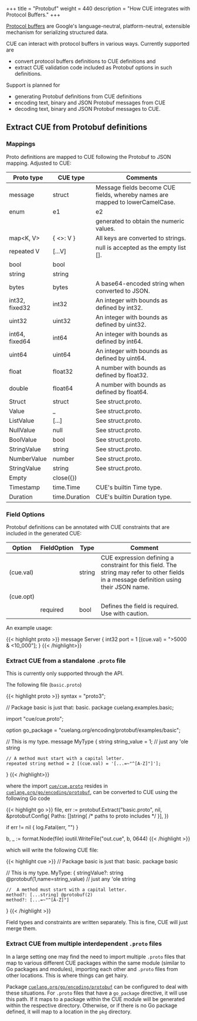 +++
title = "Protobuf"
weight = 440
description = "How CUE integrates with Protocol Buffers."
+++

[Protocol buffers](https://developers.google.com/protocol-buffers/)
are Google's language-neutral, platform-neutral,
extensible mechanism for serializing structured data.

CUE can interact with protocol buffers in various ways.
Currently supported are

- convert protocol buffers definitions to CUE definitions and
- extract CUE validation code included as Protobuf options
  in such definitions.

Support is planned for

- generating Protobuf definitions from CUE definitions
- encoding text, binary and JSON Protobuf messages from CUE
- decoding text, binary and JSON Protobuf messages to CUE.


## Extract CUE from Protobuf definitions

### Mappings

Proto definitions are mapped to CUE following the Protobuf to JSON mapping.
Adjusted to CUE:

  Proto type     | CUE type        | Comments
-----------------|-----------------|-------------
  message        | struct          | Message fields become CUE fields, whereby names are mapped to lowerCamelCase.
  enum           | e1 | e2 | ...   | Where ex are strings. A separate mapping is
                 |                 | generated to obtain the numeric values.
  map<K, V>      | { <>: V }       | All keys are converted to strings. 
  repeated V     | [...V]          | null is accepted as the empty list [].
  bool           | bool
  string         | string
  bytes          | bytes           | A base64-encoded string when converted to JSON.
  int32, fixed32 | int32           | An integer with bounds as defined by int32.
  uint32         | uint32          | An integer with bounds as defined by uint32.
  int64, fixed64 | int64           | An integer with bounds as defined by int64.
  uint64         | uint64          | An integer with bounds as defined by uint64.
  float          | float32         | A number with bounds as defined by float32.
  double         | float64         | A number with bounds as defined by float64.
  Struct         | struct          | See struct.proto.
  Value          | _               | See struct.proto.
  ListValue      | [...]           | See struct.proto.
  NullValue      | null            | See struct.proto.
  BoolValue      | bool            | See struct.proto.
  StringValue    | string          | See struct.proto.
  NumberValue    | number          | See struct.proto.
  StringValue    | string          | See struct.proto.
  Empty          | close({})       |
  Timestamp      | time.Time       | CUE's builtin Time type.
  Duration       | time.Duration   | CUE's builtin Duration type.


### Field Options

Protobuf definitions can be annotated with CUE constraints that are included
in the generated CUE:

| Option    | FieldOption | Type    | Comment
|-----------|--------------|--------|---------
| (cue.val) |              | string   |    CUE expression defining a constraint for this field. The string may refer to other fields in a message definition using their JSON name.
| (cue.opt) |
|            | required |  bool        |   Defines the field is required. Use with caution.

An example usage:

{{< highlight proto >}}
message Server {
  int32 port = 1 [(cue.val) = ">5000 & <10_000"];
}
{{< /highlight>}}


### Extract CUE from a standalone `.proto` file

This is currently only supported through the API.

The following file (`basic.proto`)

{{< highlight proto >}}
syntax = "proto3";

// Package basic is just that: basic.
package cuelang.examples.basic;

import "cue/cue.proto";

option go_package = "cuelang.org/encoding/protobuf/examples/basic";

// This is my type.
message MyType {
    string string_value = 1; // just any 'ole string

    // A method must start with a capital letter.
    repeated string method = 2 [(cue.val) = '[...=~"^[A-Z]"]'];
}
{{< /highlight>}}

where the import
[`cue/cue.proto`](https://cue.googlesource.com/cue/+/refs/heads/master/encoding/protobuf/cue/cue.proto)
resides in
[`cuelang.org/go/encoding/protobuf`](https://godoc.org/cuelang.org/go/encoding/protobuf),
can be converted to CUE using the following Go code

{{< highlight go >}}
file, err := protobuf.Extract("basic.proto", nil, &protobuf.Config{
    Paths: []string{ /* paths to proto includes */ }],
})

if err != nil {
    log.Fatal(err, "")
}

b, _ := format.Node(file)
ioutil.WriteFile("out.cue", b, 0644)
{{< /highlight  >}}

which will write the following CUE file:

{{< highlight cue >}}
//  Package basic is just that: basic.
package basic

// This is my type.
MyType: {
	stringValue?: string @protobuf(1,name=string_value) // just any 'ole string

	//  A method must start with a capital letter.
	method?: [...string] @protobuf(2)
	method?: [...=~"^[A-Z]"]
}
{{< /highlight  >}}

Field types and constraints are written separately.
This is fine, CUE will just merge them.


### Extract CUE from multiple interdependent `.proto` files

In a large setting one may find the need to import multiple `.proto` files
that map to various different CUE packages within the same module
(similar to Go packages and modules),
importing each other and `.proto` files from other locations.
This is where things can get hairy.

Package [`cuelang.org/go/encoding/protobuf`](https://godoc.org/cuelang.org/go/encoding/protobuf)
can be configured to deal with these situations.
For `.proto` files that have a `go_package` directive, it will use this path.
If it maps to a package within the CUE module will be generated within the
respective directory.
Otherwise, or if there is no Go package defined,
it will map to a location in the `pkg` directory.
